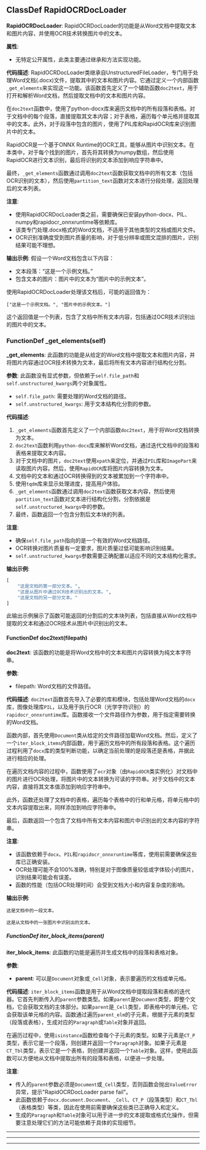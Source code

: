 ## ClassDef RapidOCRDocLoader

**RapidOCRDocLoader**: RapidOCRDocLoader的功能是从Word文档中提取文本和图片内容，并使用OCR技术转换图片中的文本。

**属性**:

- 无特定公开属性，此类主要通过继承和方法实现功能。

**代码描述**:
RapidOCRDocLoader类继承自UnstructuredFileLoader，专门用于处理Word文档(.docx)文件，提取其中的文本和图片内容。它通过定义一个内部函数`_get_elements`来实现这一功能。该函数首先定义了一个辅助函数`doc2text`，用于打开和解析Word文档，然后提取文档中的文本和图片内容。

在`doc2text`函数中，使用了python-docx库来遍历文档中的所有段落和表格。对于文档中的每个段落，直接提取其文本内容；对于表格，遍历每个单元格并提取其中的文本。此外，对于段落中包含的图片，使用了PIL库和RapidOCR库来识别图片中的文本。

RapidOCR是一个基于ONNX Runtime的OCR工具，能够从图片中识别文本。在本类中，对于每个找到的图片，首先将其转换为numpy数组，然后使用RapidOCR进行文本识别，最后将识别的文本添加到响应字符串中。

最终，`_get_elements`函数通过调用`doc2text`函数获取文档中的所有文本（包括OCR识别的文本），然后使用`partition_text`函数对文本进行分段处理，返回处理后的文本列表。

**注意**:

- 使用RapidOCRDocLoader类之前，需要确保已安装python-docx、PIL、numpy和rapidocr_onnxruntime等依赖库。
- 该类专门处理.docx格式的Word文档，不适用于其他类型的文档或图片文件。
- OCR识别准确度受到图片质量的影响，对于低分辨率或图文混排的图片，识别结果可能不理想。

**输出示例**:
假设一个Word文档包含以下内容：

- 文本段落：“这是一个示例文档。”
- 包含文本的图片：图片中的文本为“图片中的示例文本”。

使用RapidOCRDocLoader处理该文档后，可能的返回值为：

```
["这是一个示例文档。", "图片中的示例文本。"]
```

这个返回值是一个列表，包含了文档中所有文本内容，包括通过OCR技术识别出的图片中的文本。

### FunctionDef _get_elements(self)

**_get_elements**: 此函数的功能是从给定的Word文档中提取文本和图片内容，并将图片内容通过OCR技术转换为文本，最后将所有文本内容进行结构化分割。

**参数**: 此函数没有显式参数，但依赖于`self.file_path`和`self.unstructured_kwargs`两个对象属性。

- `self.file_path`: 需要处理的Word文档的路径。
- `self.unstructured_kwargs`: 用于文本结构化分割的参数。

**代码描述**:

1. `_get_elements`函数首先定义了一个内部函数`doc2text`，用于将Word文档转换为文本。
2. `doc2text`函数利用`python-docx`库来解析Word文档，通过迭代文档中的段落和表格来提取文本内容。
3. 对于文档中的图片，`doc2text`使用`xpath`来定位，并通过`PIL`库和`ImagePart`来读取图片内容。然后，使用`RapidOCR`库将图片内容转换为文本。
4. 文档中的文本和通过OCR转换得到的文本被累加到一个字符串中。
5. 使用`tqdm`库来显示处理进度，提高用户体验。
6. `_get_elements`函数通过调用`doc2text`函数获取文本内容，然后使用`partition_text`函数对文本进行结构化分割，分割依据是`self.unstructured_kwargs`中的参数。
7. 最终，函数返回一个包含分割后文本块的列表。

**注意**:

- 确保`self.file_path`指向的是一个有效的Word文档路径。
- OCR转换对图片质量有一定要求，图片质量过低可能影响识别结果。
- `self.unstructured_kwargs`参数需要正确配置以适应不同的文本结构化需求。

**输出示例**:

```python
[
    "这是文档的第一部分文本。",
    "这是从图片中通过OCR技术识别出的文本。",
    "这是文档的另一部分文本。"
]
```

此输出示例展示了函数可能返回的分割后的文本块列表，包括直接从Word文档中提取的文本和通过OCR技术从图片中识别出的文本。

#### FunctionDef doc2text(filepath)

**doc2text**: 该函数的功能是将Word文档中的文本和图片内容转换为纯文本字符串。

**参数**:

- filepath: Word文档的文件路径。

**代码描述**:
`doc2text`函数首先导入了必要的库和模块，包括处理Word文档的`docx`库，图像处理库`PIL`，以及用于执行OCR（光学字符识别）的`rapidocr_onnxruntime`库。函数接收一个文件路径作为参数，用于指定需要转换的Word文档。

函数内部，首先使用`Document`类从给定的文件路径加载Word文档。然后，定义了一个`iter_block_items`内部函数，用于遍历文档中的所有段落和表格。这个遍历过程利用了`docx`库的类型判断功能，以确定当前处理的是段落还是表格，并据此进行相应的处理。

在遍历文档内容的过程中，函数使用了`ocr`对象（由`RapidOCR`类实例化）对文档中的图片进行OCR处理，将图片中的文本转换为可读的字符串。对于文档中的文本内容，直接将其文本值添加到响应字符串中。

此外，函数还处理了文档中的表格，遍历每个表格中的行和单元格，将单元格中的文本内容提取出来，同样添加到响应字符串中。

最后，函数返回一个包含了文档中所有文本内容和图片中识别出的文本内容的字符串。

**注意**:

- 该函数依赖于`docx`、`PIL`和`rapidocr_onnxruntime`等库，使用前需要确保这些库已正确安装。
- OCR处理可能不会100%准确，特别是对于图像质量较低或字体较小的图片，识别结果可能会有误差。
- 函数的性能（包括OCR处理时间）会受到文档大小和内容复杂度的影响。

**输出示例**:

```
这是文档中的一段文本。

这是从文档中的一张图片中识别出的文本。
```

##### FunctionDef iter_block_items(parent)

**iter_block_items**: 此函数的功能是遍历并生成文档中的段落和表格对象。

**参数**:

- **parent**: 可以是`Document`对象或`_Cell`对象，表示要遍历的文档或单元格。

**代码描述**:
`iter_block_items`函数是用于从Word文档中提取段落和表格的迭代器。它首先判断传入的`parent`参数类型。如果`parent`是`Document`类型，即整个文档，它会获取文档的主体部分。如果`parent`是`_Cell`类型，即表格中的单元格，它会获取该单元格的内容。函数通过遍历`parent_elm`的子元素，根据子元素的类型（段落或表格），生成对应的`Paragraph`或`Table`对象并返回。

在遍历过程中，使用`isinstance`函数检查每个子元素的类型。如果子元素是`CT_P`类型，表示它是一个段落，则创建并返回一个`Paragraph`对象。如果子元素是`CT_Tbl`类型，表示它是一个表格，则创建并返回一个`Table`对象。这样，使用此函数可以方便地从文档中提取出所有的段落和表格，以便进一步处理。

**注意**:

- 传入的`parent`参数必须是`Document`或`_Cell`类型，否则函数会抛出`ValueError`异常，提示"RapidOCRDocLoader parse fail"。
- 此函数依赖于`docx.document.Document`、`_Cell`、`CT_P`（段落类型）和`CT_Tbl`（表格类型）等类，因此在使用前需要确保这些类已正确导入和定义。
- 生成的`Paragraph`和`Table`对象可以用于进一步的文本提取或格式化操作，但需要注意处理它们的方法可能依赖于具体的实现细节。

***
***
***
